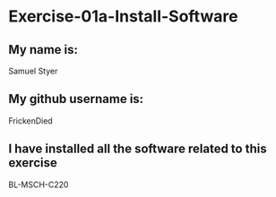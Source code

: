 # Exercise-01a-Install-Software
## My name is:

Samuel Styer

## My github username is:

FrickenDied

## I have installed all the software related to this exercise

BL-MSCH-C220
